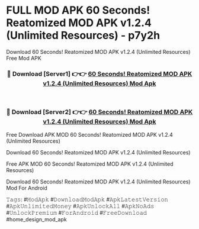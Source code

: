 # FULL MOD APK 60 Seconds! Reatomized MOD APK v1.2.4 (Unlimited Resources) - p7y2h
Download 60 Seconds! Reatomized MOD APK v1.2.4 (Unlimited Resources) Free Mod APK

<div align="center">
<h3>🔴 Download [Server1] 👉👉 <a href="https://apk-comot.site?title=60_Seconds!_Reatomized_MOD_APK_v1.2.4_(Unlimited_Resources)">60 Seconds! Reatomized MOD APK v1.2.4 (Unlimited Resources) Mod Apk</a></h3><br>

<h3>🔴 Download [Server2] 👉👉 <a href="https://apk-comot.site?title=60_Seconds!_Reatomized_MOD_APK_v1.2.4_(Unlimited_Resources)">60 Seconds! Reatomized MOD APK v1.2.4 (Unlimited Resources) Mod Apk</a></h3>
</div>


Free Download APK MOD 60 Seconds! Reatomized MOD APK v1.2.4 (Unlimited Resources)

Download 60 Seconds! Reatomized MOD APK v1.2.4 (Unlimited Resources) 

Free APK MOD 60 Seconds! Reatomized MOD APK v1.2.4 (Unlimited Resources) 

Download 60 Seconds! Reatomized MOD APK v1.2.4 (Unlimited Resources) Mod For Android

𝚃𝚊𝚐𝚜: #𝙼𝚘𝚍𝙰𝚙𝚔 #𝙳𝚘𝚠𝚗𝚕𝚘𝚊𝚍𝙼𝚘𝚍𝙰𝚙𝚔 #𝙰𝚙𝚔𝙻𝚊𝚝𝚎𝚜𝚝𝚅𝚎𝚛𝚜𝚒𝚘𝚗 #𝙰𝚙𝚔𝚄𝚗𝚕𝚒𝚖𝚒𝚝𝚎𝚍𝙼𝚘𝚗𝚎𝚢 #𝙰𝚙𝚔𝚄𝚗𝚕𝚘𝚌𝚔𝙰𝚕𝚕 #𝙰𝚙𝚔𝙽𝚘𝙰𝚍𝚜 #𝚄𝚗𝚕𝚘𝚌𝚔𝙿𝚛𝚎𝚖𝚒𝚞𝚖 #𝙵𝚘𝚛𝙰𝚗𝚍𝚛𝚘𝚒𝚍 #𝙵𝚛𝚎𝚎𝙳𝚘𝚠𝚗𝚕𝚘𝚊𝚍 #home_design_mod_apk
